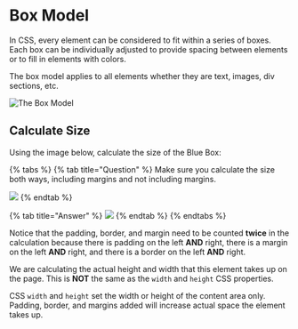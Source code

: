 # Box Model

In CSS, every element can be considered to fit within a series of boxes. Each box can be individually adjusted to provide spacing between elements or to fill in elements with colors.

The box model applies to all elements whether they are text, images, div sections, etc.

![The Box Model](../../../.gitbook/assets/image%20%2874%29.png)

## Calculate Size

Using the image below, calculate the size of the Blue Box:

{% tabs %}
{% tab title="Question" %}
Make sure you calculate the size both ways, including margins and not including margins.

![](../../../.gitbook/assets/image%20%2852%29.png)
{% endtab %}

{% tab title="Answer" %}
![](../../../.gitbook/assets/image%20%2851%29.png)
{% endtab %}
{% endtabs %}

Notice that the padding, border, and margin need to be counted **twice** in the calculation because there is padding on the left **AND** right, there is a margin on the left **AND** right, and there is a border on the left **AND** right.

We are calculating the actual height and width that this element takes up on the page. This is **NOT** the same as the `width` and `height` CSS properties.

CSS `width` and `height` set the width or height of the content area only. Padding, border, and margins added will increase actual space the element takes up.

